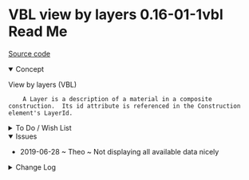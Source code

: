 # VBL view by layers 0.16-01-1vbl Read Me

[Source code]( https://github.com/ladybug-tools/spider-gbxml-tools/blob/master/spider-gbxml-viewer/v-0-16-01/js-view/vbl-view-by-layers.js )

<details open >

<summary>Concept</summary>

View by layers (VBL)

		A Layer is a description of a material in a composite construction.  Its id attribute is referenced in the Construction element's LayerId.
		
</details>

<details>

<summary>To Do / Wish List</summary>


</details>

<details open>

<summary>Issues</summary>

* 2019-06-28 ~ Theo ~ Not displaying all available data nicely

</details>

<details>

<summary>Change Log</summary>

### 2019-06-28 ~ Theo

VBL 0.16-01-1vbl

* F - First commit

</details>